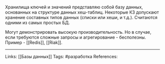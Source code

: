 Хранилища ключей и значений представляю собой базу данных, основанных на структуре данных хеш-таблиц. Некоторые КЗ допускают хранение составных типов данных (списки или хеши, и т.д.). Считаются одними из самых простых БД. 

Могут демонстрировать высокую производительность. Но в случае, если требуются сложные запросы и агрегирование - бесполезны.
Пример - [[Redis]], [[Riak]]. 
___
Links: [[Базы данных]]
Tags: #разработка 
References: